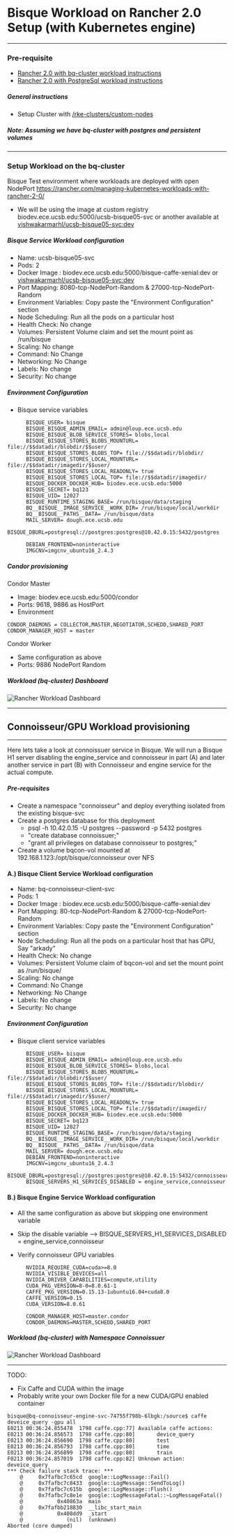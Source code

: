 # Bisque Workload on Rancher 2.0 Setup (with Kubernetes engine)
---------------------------------------------------------------

### Pre-requisite
- [Rancher 2.0 with bq-cluster workload instructions](/guides/rancher2_bisque)
- [Rancher 2.0 with PostgreSql workload instructions](/guides/rancher2_postgresql)

##### General instructions
- Setup Cluster with [/rke-clusters/custom-nodes](https://rancher.com/docs/rancher/v2.x/en/cluster-provisioning/rke-clusters/custom-nodes/)

##### Note: Assuming we have bq-cluster with postgres and persistent volumes

---------------------------------
### Setup Workload on the bq-cluster

Bisque Test environment where workloads are deployed with open NodePort
https://rancher.com/managing-kubernetes-workloads-with-rancher-2-0/

- We will be using the image at custom registry biodev.ece.ucsb.edu:5000/ucsb-bisque05-svc or another available at [vishwakarmarhl/ucsb-bisque05-svc:dev](https://hub.docker.com/r/vishwakarmarhl/ucsb-bisque05-svc)

##### Bisque Service Workload configuration
- Name: ucsb-bisque05-svc
- Pods: 2
- Docker Image : biodev.ece.ucsb.edu:5000/bisque-caffe-xenial:dev or [vishwakarmarhl/ucsb-bisque05-svc:dev](https://hub.docker.com/r/vishwakarmarhl/ucsb-bisque05-svc)
- Port Mapping: 8080-tcp-NodePort-Random & 27000-tcp-NodePort-Random 
- Environment Variables: Copy paste the "Environment Configuration" section 
- Node Scheduling: Run all the pods on a particular host
- Health Check: No change
- Volumes: Persistent Volume claim and set the mount point as /run/bisque
- Scaling: No change
- Command: No Change
- Networking: No Change
- Labels: No change
- Security: No change

##### Environment Configuration

- Bisque service variables
```
      BISQUE_USER= bisque
      BISQUE_BISQUE_ADMIN_EMAIL= admin@loup.ece.ucsb.edu
      BISQUE_BISQUE_BLOB_SERVICE_STORES= blobs,local
      BISQUE_BISQUE_STORES_BLOBS_MOUNTURL= file://$$datadir/blobdir/$$user/
      BISQUE_BISQUE_STORES_BLOBS_TOP= file://$$datadir/blobdir/
      BISQUE_BISQUE_STORES_LOCAL_MOUNTURL= file://$$datadir/imagedir/$$user/
      BISQUE_BISQUE_STORES_LOCAL_READONLY= true
      BISQUE_BISQUE_STORES_LOCAL_TOP= file://$$datadir/imagedir/
      BISQUE_DOCKER_DOCKER_HUB= biodev.ece.ucsb.edu:5000
      BISQUE_SECRET= bq123
      BISQUE_UID= 12027
      BISQUE_RUNTIME_STAGING_BASE= /run/bisque/data/staging
      BQ__BISQUE__IMAGE_SERVICE__WORK_DIR= /run/bisque/local/workdir
      BQ__BISQUE__PATHS__DATA= /run/bisque/data
      MAIL_SERVER= dough.ece.ucsb.edu
      BISQUE_DBURL=postgresql://postgres:postgres@10.42.0.15:5432/postgres

      DEBIAN_FRONTEND=noninteractive
      IMGCNV=imgcnv_ubuntu16_2.4.3
```
##### Condor provisioning 

Condor Master 
- Image: biodev.ece.ucsb.edu:5000/condor 
- Ports: 9618, 9886 as HostPort
- Environment
```
CONDOR_DAEMONS = COLLECTOR,MASTER,NEGOTIATOR,SCHEDD,SHARED_PORT
CONDOR_MANAGER_HOST = master
```

Condor Worker
- Same configuration as above
- Ports: 9886 NodePort Random

##### Workload (bq-cluster) Dashboard
![Rancher Workload Dashboard](img/bqranch/workload_bisque_dash.png?raw=true)



----------------------------------------
## Connoisseur/GPU Workload provisioning
----------------------------------------
Here lets take a look at connoissuer service in Bisque. We will run a Bisque H1 server disabling the engine_service and connoisseur in part (A) and later another service in part (B) with Connoisseur and engine service for the actual compute. 

##### Pre-requisites
- Create a namespace "connoisseur" and deploy everything isolated from the existing bisque-svc
- Create a postgres database for this deployment
  - psql -h 10.42.0.15 -U postgres --password -p 5432 postgres
  - "create database connoissuer;"
  - "grant all privileges on database connoisseur to postgres;"
- Create a volume bqcon-vol mounted at 192.168.1.123:/opt/bisque/connoisseur over NFS 

#### A.) Bisque Client Service Workload configuration
- Name: bq-connoisseur-client-svc
- Pods: 1
- Docker Image : biodev.ece.ucsb.edu:5000/bisque-caffe-xenial:dev
- Port Mapping: 80-tcp-NodePort-Random & 27000-tcp-NodePort-Random 
- Environment Variables: Copy paste the "Environment Configuration" section 
- Node Scheduling: Run all the pods on a particular host that has GPU, Say "arkady" 
- Health Check: No change
- Volumes: Persistent Volume claim of bqcon-vol and set the mount point as /run/bisque/
- Scaling: No change
- Command: No Change
- Networking: No Change
- Labels: No change
- Security: No change

##### Environment Configuration

- Bisque client service variables
```
      BISQUE_USER= bisque
      BISQUE_BISQUE_ADMIN_EMAIL= admin@loup.ece.ucsb.edu
      BISQUE_BISQUE_BLOB_SERVICE_STORES= blobs,local
      BISQUE_BISQUE_STORES_BLOBS_MOUNTURL= file://$$datadir/blobdir/$$user/
      BISQUE_BISQUE_STORES_BLOBS_TOP= file://$$datadir/blobdir/
      BISQUE_BISQUE_STORES_LOCAL_MOUNTURL= file://$$datadir/imagedir/$$user/
      BISQUE_BISQUE_STORES_LOCAL_READONLY= true
      BISQUE_BISQUE_STORES_LOCAL_TOP= file://$$datadir/imagedir/
      BISQUE_DOCKER_DOCKER_HUB= biodev.ece.ucsb.edu:5000
      BISQUE_SECRET= bq123
      BISQUE_UID= 12027
      BISQUE_RUNTIME_STAGING_BASE= /run/bisque/data/staging
      BQ__BISQUE__IMAGE_SERVICE__WORK_DIR= /run/bisque/local/workdir
      BQ__BISQUE__PATHS__DATA= /run/bisque/data
      MAIL_SERVER= dough.ece.ucsb.edu
      DEBIAN_FRONTEND=noninteractive
      IMGCNV=imgcnv_ubuntu16_2.4.3
      BISQUE_DBURL=postgresql://postgres:postgres@10.42.0.15:5432/connoisseur
      BISQUE_SERVERS_H1_SERVICES_DISABLED = engine_service,connoisseur
```

####  B.) Bisque Engine Service Workload configuration
- All the same configuration as above but skipping one environment variable
- Skip the disable variable --> BISQUE_SERVERS_H1_SERVICES_DISABLED = engine_service,connoisseur

- Verify connoisseur GPU variables 
```
      NVIDIA_REQUIRE_CUDA=cuda>=8.0
      NVIDIA_VISIBLE_DEVICES=all
      NVIDIA_DRIVER_CAPABILITIES=compute,utility
      CUDA_PKG_VERSION=8-0=8.0.61-1
      CAFFE_PKG_VERSION=0.15.13-1ubuntu16.04+cuda8.0
      CAFFE_VERSION=0.15
      CUDA_VERSION=8.0.61

      CONDOR_MANAGER_HOST=master.condor
      CONDOR_DAEMONS=MASTER,SCHEDD,SHARED_PORT

```

##### Workload (bq-cluster) with Namespace Connoissuer
![Rancher Workload Dashboard](img/bqranch/workload_connoisseur.png?raw=true)


-----
TODO:  
- Fix Caffe and CUDA within the image 
- Probably write your own Docker file for a new CUDA/GPU enabled container

```
bisque@bq-connoisseur-engine-svc-74755f798b-6lbgk:/source$ caffe deveice_query -gpu all
E0213 00:36:24.855478  1798 caffe.cpp:77] Available caffe actions:
E0213 00:36:24.856573  1798 caffe.cpp:80]       device_query
E0213 00:36:24.856690  1798 caffe.cpp:80]       test
E0213 00:36:24.856793  1798 caffe.cpp:80]       time
E0213 00:36:24.856899  1798 caffe.cpp:80]       train
F0213 00:36:24.857019  1798 caffe.cpp:82] Unknown action: deveice_query
*** Check failure stack trace: ***
    @     0x7fafbc7c65cd  google::LogMessage::Fail()
    @     0x7fafbc7c8433  google::LogMessage::SendToLog()
    @     0x7fafbc7c615b  google::LogMessage::Flush()
    @     0x7fafbc7c8e1e  google::LogMessageFatal::~LogMessageFatal()
    @           0x40863a  main
    @     0x7fafbb218830  __libc_start_main
    @           0x408dd9  _start
    @              (nil)  (unknown)
Aborted (core dumped)

```